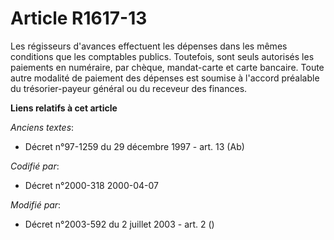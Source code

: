 # Article R1617-13

Les régisseurs d'avances effectuent les dépenses dans les mêmes conditions que les comptables publics. Toutefois, sont seuls
autorisés les paiements en numéraire, par chèque, mandat-carte et carte bancaire. Toute autre modalité de paiement des
dépenses est soumise à l'accord préalable du trésorier-payeur général ou du receveur des finances.

**Liens relatifs à cet article**

_Anciens textes_:

  - Décret n°97-1259 du 29 décembre 1997 - art. 13 (Ab)

_Codifié par_:

  - Décret n°2000-318 2000-04-07

_Modifié par_:

  - Décret n°2003-592 du 2 juillet 2003 - art. 2 ()

